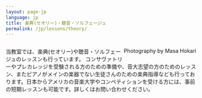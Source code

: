 ```yaml
---
layout: page-jp
language: jp
title: 楽典(セオリー)・聴音・ソルフェージュ
permalink: /jp/lessons/theory/
---
```


<img src="/img/theory-books-1.jpg" alt="">
<p style="float:right;" class="voltaire">Photography by Masa Hokari</p>

<br>

当教室では、楽典(セオリー)や聴音・ソルフェージュのレッスンも行っています。
コンサヴァトリーやプレカレッジを受験される方のための準備や、音大志望の方のためのレッスン、またピアノがメインの楽器でない生徒さんのための楽典指導なども行っております。日本からアメリカの音楽大学やコンペティションを受ける方には、事前の短期レッスンも可能です。詳しくはお問い合わせください。
